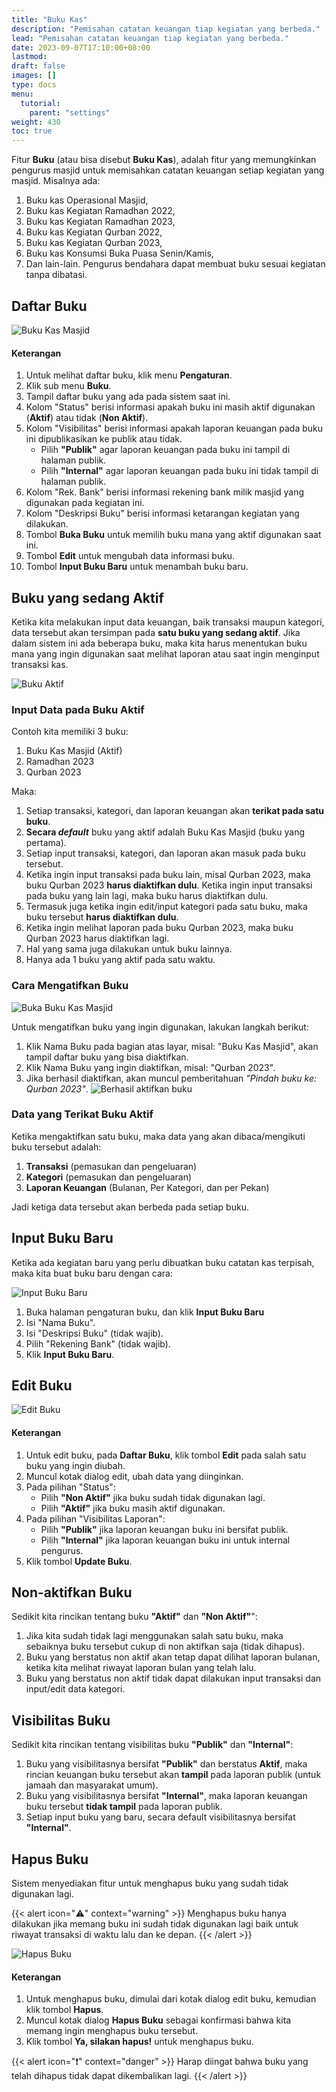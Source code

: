 ```yaml
---
title: "Buku Kas"
description: "Pemisahan catatan keuangan tiap kegiatan yang berbeda."
lead: "Pemisahan catatan keuangan tiap kegiatan yang berbeda."
date: 2023-09-07T17:10:00+08:00
lastmod:
draft: false
images: []
type: docs
menu:
  tutorial:
    parent: "settings"
weight: 430
toc: true
---
```


Fitur **Buku** (atau bisa disebut **Buku Kas**), adalah fitur yang memungkinkan pengurus masjid untuk memisahkan catatan keuangan setiap kegiatan yang masjid. Misalnya ada:

1. Buku kas Operasional Masjid,
1. Buku kas Kegiatan Ramadhan 2022,
1. Buku kas Kegiatan Ramadhan 2023,
1. Buku kas Kegiatan Qurban 2022,
1. Buku kas Kegiatan Qurban 2023,
1. Buku kas Konsumsi Buka Puasa Senin/Kamis,
1. Dan lain-lain. Pengurus bendahara dapat membuat buku sesuai kegiatan tanpa dibatasi.

## Daftar Buku

![Buku Kas Masjid](images/desktop-view/19-buku-kas-01.jpg "Buku Kas Masjid")

<h4 class="mt-2">Keterangan</h4>

1. Untuk melihat daftar buku, klik menu **Pengaturan**.
1. Klik sub menu **Buku**.
1. Tampil daftar buku yang ada pada sistem saat ini.
1. Kolom "Status" berisi informasi apakah buku ini masih aktif digunakan (**Aktif**) atau tidak (**Non Aktif**).
1. Kolom "Visibilitas" berisi informasi apakah laporan keuangan pada buku ini dipublikasikan ke publik atau tidak.
    - Pilih **"Publik"** agar laporan keuangan pada buku ini tampil di halaman publik.
    - Pilih **"Internal"** agar laporan keuangan pada buku ini tidak tampil di halaman publik.
1. Kolom "Rek. Bank" berisi informasi rekening bank milik masjid yang digunakan pada kegiatan ini.
1. Kolom "Deskripsi Buku" berisi informasi ketarangan kegiatan yang dilakukan.
1. Tombol **Buka Buku** untuk memilih buku mana yang aktif digunakan saat ini.
1. Tombol **Edit** untuk mengubah data informasi buku.
1. Tombol **Input Buku Baru** untuk menambah buku baru.

## Buku yang sedang Aktif

Ketika kita melakukan input data keuangan, baik transaksi maupun kategori, data tersebut akan tersimpan pada **satu buku yang sedang aktif**. Jika dalam sistem ini ada beberapa buku, maka kita harus menentukan buku mana yang ingin digunakan saat melihat laporan atau saat ingin menginput transaksi kas.

![Buku Aktif](images/desktop-view/19-buku-kas-02.jpg "Buku Aktif")

### Input Data pada Buku Aktif

Contoh kita memiliki 3 buku:

1. Buku Kas Masjid (Aktif)
1. Ramadhan 2023
1. Qurban 2023

Maka:

1. Setiap transaksi, kategori, dan laporan keuangan akan **terikat pada satu buku**.
1. **Secara *default*** buku yang aktif adalah Buku Kas Masjid (buku yang pertama).
1. Setiap input transaksi, kategori, dan laporan akan masuk pada buku tersebut.
1. Ketika ingin input transaksi pada buku lain, misal Qurban 2023, maka buku Qurban 2023 **harus diaktifkan dulu**. Ketika ingin input transaksi pada buku yang lain lagi, maka buku harus diaktifkan dulu.
1. Termasuk juga ketika ingin edit/input kategori pada satu buku, maka buku tersebut **harus diaktifkan dulu**.
1. Ketika ingin melihat laporan pada buku Qurban 2023, maka buku Qurban 2023 harus diaktifkan lagi.
1. Hal yang sama juga dilakukan untuk buku lainnya.
1. Hanya ada 1 buku yang aktif pada satu waktu.

### Cara Mengatifkan Buku

![Buka Buku Kas Masjid](images/desktop-view/19-buku-kas-03.jpg "Buka Buku Kas Masjid")

Untuk mengatifkan buku yang ingin digunakan, lakukan langkah berikut:

1. Klik Nama Buku pada bagian atas layar, misal: "Buku Kas Masjid", akan tampil daftar buku yang bisa diaktifkan.
1. Klik Nama Buku yang ingin diaktifkan, misal: "Qurban 2023".
1. Jika berhasil diaktifkan, akan muncul pemberitahuan *"Pindah buku ke: Qurban 2023"*.
  ![Berhasil aktifkan buku](images/desktop-view/19-buku-kas-04.jpg "Berhasil aktifkan buku")

### Data yang Terikat Buku Aktif

Ketika mengaktifkan satu buku, maka data yang akan dibaca/mengikuti buku tersebut adalah:

1. **Transaksi** (pemasukan dan pengeluaran)
1. **Kategori** (pemasukan dan pengeluaran)
1. **Laporan Keuangan** (Bulanan, Per Kategori, dan per Pekan)

Jadi ketiga data tersebut akan berbeda pada setiap buku.

## Input Buku Baru

Ketika ada kegiatan baru yang perlu dibuatkan buku catatan kas terpisah, maka kita buat buku baru dengan cara:

![Input Buku Baru](images/desktop-view/19-buku-kas-05.jpg "Input Buku Baru")

1. Buka halaman pengaturan buku, dan klik **Input Buku Baru**
1. Isi "Nama Buku".
1. Isi "Deskripsi Buku" (tidak wajib).
1. Pilih "Rekening Bank" (tidak wajib).
1. Klik **Input Buku Baru**.

## Edit Buku

![Edit Buku](images/desktop-view/19-buku-kas-06.jpg "Edit Buku")

<h4 class="mt-2">Keterangan</h4>

1. Untuk edit buku, pada **Daftar Buku**, klik tombol **Edit** pada salah satu buku yang ingin diubah.
1. Muncul kotak dialog edit, ubah data yang diinginkan.
1. Pada pilihan "Status":
    - Pilih **"Non Aktif"** jika buku sudah tidak digunakan lagi.
    - Pilih **"Aktif"** jika buku masih aktif digunakan.
1. Pada pilihan "Visibilitas Laporan":
    - Pilih **"Publik"** jika laporan keuangan buku ini bersifat publik.
    - Pilih **"Internal"** jika laporan keuangan buku ini untuk internal pengurus.
1. Klik tombol **Update Buku**.

## Non-aktifkan Buku

Sedikit kita rincikan tentang buku **"Aktif"** dan **"Non Aktif"**":

1. Jika kita sudah tidak lagi menggunakan salah satu buku, maka sebaiknya buku tersebut cukup di non aktifkan saja (tidak dihapus).
1. Buku yang berstatus non aktif akan tetap dapat dilihat laporan bulanan, ketika kita melihat riwayat laporan bulan yang telah lalu.
1. Buku yang berstatus non aktif tidak dapat dilakukan input transaksi dan input/edit data kategori.

## Visibilitas Buku

Sedikit kita rincikan tentang visibilitas buku **"Publik"** dan **"Internal"**:

1. Buku yang visibilitasnya bersifat **"Publik"** dan berstatus **Aktif**, maka rincian keuangan buku tersebut akan **tampil** pada laporan publik (untuk jamaah dan masyarakat umum).
1. Buku yang visibilitasnya bersifat **"Internal"**, maka laporan keuangan buku tersebut **tidak tampil** pada laporan publik.
1. Setiap input buku yang baru, secara default visibilitasnya bersifat **"Internal"**.

## Hapus Buku

Sistem menyediakan fitur untuk menghapus buku yang sudah tidak digunakan lagi.

{{< alert icon="⚠️" context="warning" >}}
Menghapus buku hanya dilakukan jika memang buku ini sudah tidak digunakan lagi baik untuk riwayat transaksi di waktu lalu dan ke depan.
{{< /alert >}}

![Hapus Buku](images/desktop-view/19-buku-kas-07.jpg "Hapus Buku")

<h4 class="mt-2">Keterangan</h4>

1. Untuk menghapus buku, dimulai dari kotak dialog edit buku, kemudian klik tombol **Hapus**.
1. Muncul kotak dialog **Hapus Buku** sebagai konfirmasi bahwa kita memang ingin menghapus buku tersebut.
1. Klik tombol **Ya, silakan hapus!** untuk menghapus buku.

{{< alert icon="❗" context="danger" >}}
Harap diingat bahwa buku yang telah dihapus tidak dapat dikembalikan lagi.
{{< /alert >}}
